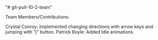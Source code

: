 "# git-pull-10-2-team"

Team Members/Contributions:

Crystal Conroy: Implemented changing directions with arrow keys and jumping with "j" button.
Patrick Boyle: Added Idle animations.